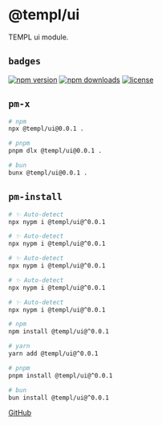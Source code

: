# @templ/ui

TEMPL ui module.

## `badges`

<!-- automd:badges license provider=shields -->

[![npm version](https://flat.badgen.net/npm/v/@templ/ui)](https://npmjs.com/package/@templ/ui)
[![npm downloads](https://flat.badgen.net/npm/dm/@templ/ui)](https://npmjs.com/package/@templ/ui)
[![license](https://flat.badgen.net/github/license/rjoydip/templ)](https://github.com/rjoydip/templ/blob/main/LICENSE)

<!-- /automd -->

## `pm-x`

<!-- automd:pm-x args=. -->

```sh
# npm
npx @templ/ui@0.0.1 .

# pnpm
pnpm dlx @templ/ui@0.0.1 .

# bun
bunx @templ/ui@0.0.1 .
```

<!-- /automd -->

## `pm-install`

<!-- automd:pm-install -->

```sh
# ✨ Auto-detect
npx nypm i @templ/ui@^0.0.1

# ✨ Auto-detect
npx nypm i @templ/ui@^0.0.1

# ✨ Auto-detect
npx nypm i @templ/ui@^0.0.1

# ✨ Auto-detect
npx nypm i @templ/ui@^0.0.1

# ✨ Auto-detect
npx nypm i @templ/ui@^0.0.1

# npm
npm install @templ/ui@^0.0.1

# yarn
yarn add @templ/ui@^0.0.1

# pnpm
pnpm install @templ/ui@^0.0.1

# bun
bun install @templ/ui@^0.0.1
```

<!-- /automd -->

[GitHub](https://github.com/rjoydip/templ/tree/main/packages/ui)
